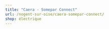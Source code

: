 ```yaml
---
title: "Caera - Somepar Connect"
url: /nogent-sur-oise/caera-somepar-connect/
shop: électrique
---
```

